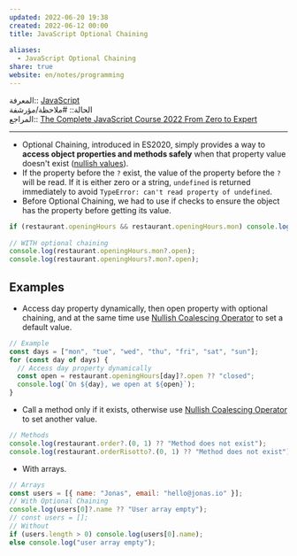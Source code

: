 ```yaml
---  
updated: 2022-06-20 19:38  
created: 2022-06-12 00:00  
title: JavaScript Optional Chaining  
  
aliases:  
  - JavaScript Optional Chaining  
share: true  
website: en/notes/programming  
---  
```

  
المعرفة:: [JavaScript](JavaScript)  
الحالة:: #ملاحظة/مؤرشفة  
المراجع:: [The Complete JavaScript Course 2022 From Zero to Expert](The%20Complete%20JavaScript%20Course%202022%20From%20Zero%20to%20Expert)  
  
---  
  
- Optional Chaining, introduced in ES2020, simply provides a way to **access object properties and methods safely** when that property value doesn't exist ([nullish values](,%20JavaScript%20Nullish%20Coalescing%20Operator#%5E82e081)).  
- If the property before the `?` exist, the value of the property before the `?` will be read. If it is either zero or a string, `undefined` is returned immediately to avoid `TypeError: can't read property of undefined`.  
- Before Optional Chaining, we had to use if checks to ensure the object has the property before getting its value.  
  
```js  
if (restaurant.openingHours && restaurant.openingHours.mon) console.log(restaurant.openingHours.mon.open);  
  
// WITH optional chaining  
console.log(restaurant.openingHours.mon?.open);  
console.log(restaurant.openingHours?.mon?.open);  
```  
  
## Examples  
  
- Access day property dynamically, then open property with optional chaining, and at the same time use [Nullish Coalescing Operator](JavaScript%20Nullish%20Coalescing%20Operator) to set a default value.  
  
```js  
// Example  
const days = ["mon", "tue", "wed", "thu", "fri", "sat", "sun"];  
for (const day of days) {  
  // Access day property dynamically  
  const open = restaurant.openingHours[day]?.open ?? "closed";  
  console.log(`On ${day}, we open at ${open}`);  
}  
```  
  
- Call a method only if it exists, otherwise use [Nullish Coalescing Operator](JavaScript%20Nullish%20Coalescing%20Operator) to set another value.  
  
```js  
// Methods  
console.log(restaurant.order?.(0, 1) ?? "Method does not exist");  
console.log(restaurant.orderRisotto?.(0, 1) ?? "Method does not exist");  
```  
  
- With arrays.  
  
```js  
// Arrays  
const users = [{ name: "Jonas", email: "hello@jonas.io" }];  
// With Optional Chaining  
console.log(users[0]?.name ?? "User array empty");  
// const users = [];  
// Without  
if (users.length > 0) console.log(users[0].name);  
else console.log("user array empty");  
```  
